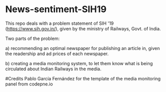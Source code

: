 # News-sentiment-SIH19
This repo deals with a problem statement of SIH '19 (https://www.sih.gov.in/), given by the ministry of Railways, Govt. of India.

Two parts of the problem:

a) recommending an optimal newspaper for publishing an article in, given the readership and ad prices of each newspaper.

b) creating a media monitoring system, to let them know what is being circulated about Indian Railways in the media.



#Credits
Pablo García Fernández for the template of the media monitoring panel from codepne.io
